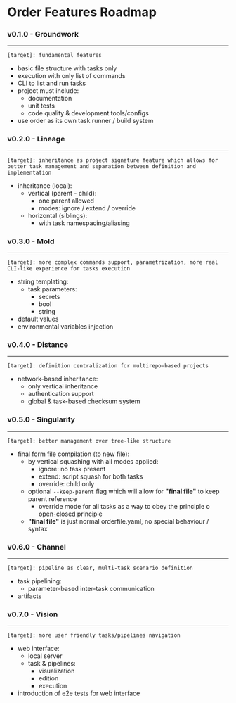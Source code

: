 # Order Features Roadmap

### v0.1.0 - Groundwork
----
`[target]: fundamental features`
- basic file structure with tasks only
- execution with only list of commands
- CLI to list and run tasks
- project must include:
    - documentation
    - unit tests
    - code quality & development tools/configs
- use order as its own task runner / build system

### v0.2.0 - Lineage
----
`[target]: inheritance as project signature feature which allows for better task management and separation between definition and implementation`
- inheritance (local):
    - vertical (parent - child):
        - one parent allowed
        - modes: ignore / extend / override
    - horizontal (siblings):
        - with task namespacing/aliasing

### v0.3.0 - Mold
----
`[target]: more complex commands support, parametrization, more real CLI-like experience for tasks execution`
- string templating:
    - task parameters:
        - secrets
        - bool
        - string
- default values
- environmental variables injection

### v0.4.0 - Distance
----
`[target]: definition centralization for multirepo-based projects`
- network-based inheritance:
    - only vertical inheritance
    - authentication support
    - global & task-based checksum system

### v0.5.0 - Singularity
----
`[target]: better management over tree-like structure`
- final form file compilation (to new file):
    - by vertical squashing with all modes applied:
        - ignore: no task present
        - extend: script squash for both tasks
        - override: child only
    - optional `--keep-parent` flag which will allow for **"final file"** to keep parent reference
        - override mode for all tasks as a way to obey the principle o [open-closed](https://en.wikipedia.org/wiki/Open%E2%80%93closed_principle) principle
    - **"final file"** is just normal orderfile.yaml, no special behaviour / syntax

### v0.6.0 - Channel
----
`[target]: pipeline as clear, multi-task scenario definition`
- task pipelining:
    - parameter-based inter-task communication
- artifacts

### v0.7.0 - Vision
----
`[target]: more user friendly tasks/pipelines navigation`
- web interface:
    - local server
    - task & pipelines:
        - visualization
        - edition
        - execution
- introduction of e2e tests for web interface